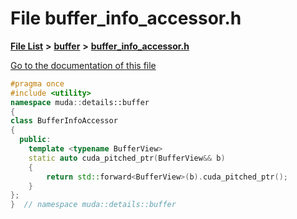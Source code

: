 

# File buffer\_info\_accessor.h

[**File List**](files.md) **>** [**buffer**](dir_9b44f68c181db0b11e9502e462454d05.md) **>** [**buffer\_info\_accessor.h**](buffer__info__accessor_8h.md)

[Go to the documentation of this file](buffer__info__accessor_8h.md)


```C++
#pragma once
#include <utility>
namespace muda::details::buffer
{
class BufferInfoAccessor
{
  public:
    template <typename BufferView>
    static auto cuda_pitched_ptr(BufferView&& b)
    {
        return std::forward<BufferView>(b).cuda_pitched_ptr();
    }
};
}  // namespace muda::details::buffer
```


